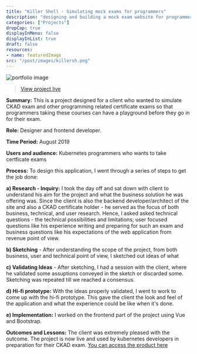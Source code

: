 ```yaml
---
title: "Killer Shell - Simulating mock exams for programmers"
description: "designing and building a mock exam website for programmers"
categories: ["Projects"]
dropCap: true
displayInMenu: false
displayInList: true
draft: false
resources:
- name: featuredImage  
src: "/post/images/killersh.png"
---
```


![portfolio image](/post/images/killersh.png)

> [View project live](https://killer.sh)

**Summary:** This is a project designed for a client who wanted to simulate CKAD exam and other programming related certificate exams so that programmers taking these courses can have a playground before they go in for their exam.

**Role:** Designer and frontend developer.

**Time Period:** August 2019

**Users and audience:** Kubernetes programmers who wants to take certficate exams

**Process:** To design this application, I went through a series of steps to get the job done:

**a) Research - Inquiry:** I took the day off and sat down with client to understand his aim for the project and what the business solution he was offering was. Since the client is also the backend developer/architect of the site and also a CKAD certificate holder - he served as the focus of both business, technical, and user research. Hence, I asked asked technical questions - the technical possibilities and limitations; user focused questions like his experience writing and preparing for such an exam and business questions like his expectations of the web application from revenue point of view.

**b) Sketching** - After understanding the scope of the project, from both business, user and technical point of view, I sketched out ideas of what

**c) Validating Ideas** - After sketching, I had a session with the client, where he validated some assuptions conveyed in the sketch or discarded some. Sketching was repeated till we reached a consensus.

**d) Hi-fi prototype:** With the ideas properly validated, I went to work to come up with the hi-fi prototype. This gave the client the look and feel of the application and what the experience could be like when it's done.

**e) Implementation:** I worked on the frontend part of the project using Vue and Bootstrap.

**Outcomes and Lessons:** The client was extremely pleased with the outcome. The project is now live and used by kubernetes developers in preparation for their CKAD exam. [You can access the product here ](https://killer.sh/)